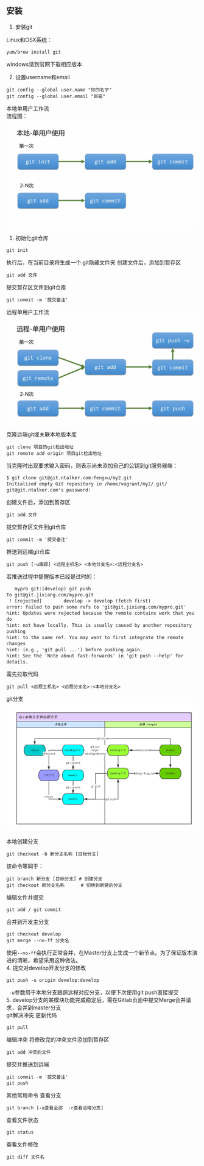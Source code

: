 ## 安装
1. 安装git

Linux和OSX系统：
```
yum/brew install git
```
windows请到官网下载相应版本

2. 设置username和email
```
git config --global user.name "你的名字"
git config --global user.email "邮箱"
```
本地单用户工作流  
流程图： 
![image](image/index_files_0.63(12-05-21-43-18).png)
1. 初始化git仓库
```
git init
```
执行后，在当前目录将生成一个.git隐藏文件夹
创建文件后，添加到暂存区
```
git add 文件
```
提交暂存区文件到git仓库
```
git commit -m '提交备注'
```
远程单用户工作流
![image](image/index_files_0.62(12-05-21-43-18).png)

克隆远端git或关联本地版本库
```
git clone 项目的git检出地址
git remote add origin 项目git检出地址
```
当克隆时出现要求输入密码，则表示尚未添加自己的公钥到git服务器端：
```
$ git clone git@git.ntalker.com:fengxu/my2.git
Initialized empty Git repository in /home/vagrant/my2/.git/
git@git.ntalker.com's password:
```
创建文件后，添加到暂存区
```
git add 文件
```
提交暂存区文件到git仓库
```
git commit -m '提交备注'
```
推送到远端git仓库
```
git push [-u跟踪] <远程主机名> <本地分支名>:<远程分支名>
```
若推送过程中提醒版本已经是过时的：
```
   mypro git:(develop) git push
To git@git.jixiang.com/mypro.git
 ! [rejected]        develop -> develop (fetch first)
error: failed to push some refs to 'git@git.jixiang.com/mypro.git'
hint: Updates were rejected because the remote contains work that you do
hint: not have locally. This is usually caused by another repository pushing
hint: to the same ref. You may want to first integrate the remote changes
hint: (e.g., 'git pull ...') before pushing again.
hint: See the 'Note about fast-forwards' in 'git push --help' for details.
```
需先拉取代码
```
git pull <远程主机名> <远程分支名>:<本地分支名>
```
git分支
![image](image/index_files_0.28(12-05-21-43-18).png)

本地创建分支
```
git checkout -b 新分支名称 [目标分支]
```
该命令等同于：
```
git branch 新分支 [目标分支] # 创建分支
git checkout 新分支名称      # 切换到新建的分支
```
编辑文件并提交
```
git add / git commit
```
合并到开发主分支
```
git checkout develop
git merge --no-ff 分支名
```
使用``` --no-ff ```会执行正常合并，在Master分支上生成一个新节点。为了保证版本演进的清晰，希望采用这种做法。   
4. 提交对develop开发分支的修改
```
git push -u origin develop:develop
```
``` -u```参数用于本地分支跟踪远程对应分支，以便下次使用git push直接提交  
 5. develop分支的某模块功能完成稳定后，需在Gitlab页面中提交Merge合并请求，合并到master分支  
git解决冲突
更新代码
```
git pull
```
编辑冲突
将修改完的冲突文件添加到暂存区
```
git add 冲突的文件
```
提交并推送到远端
```
git commit -m '提交备注'
git push
```
其他常用命令
查看分支
```
git branch [-a查看全部  -r查看远端分支]
```
查看文件状态
```
git status
```
查看文件修改
```
git diff 文件名
```
